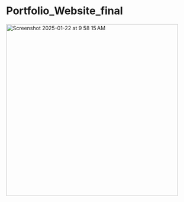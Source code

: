 # Portfolio_Website_final
<img width="464" alt="Screenshot 2025-01-22 at 9 58 15 AM" src="https://github.com/user-attachments/assets/ddaca5dd-6838-4330-9720-01b81bb2589a" />
